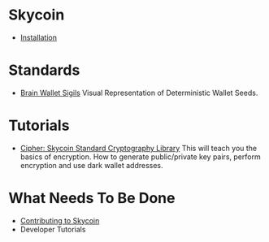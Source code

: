 # Skycoin

* [Installation](https://github.com/skycoin/skycoin/blob/develop/INSTALLATION.md)

# Standards

* [Brain Wallet Sigils](Brain-Wallet-Sigils)
Visual Representation of Deterministic Wallet Seeds.

# Tutorials

* [Cipher: Skycoin Standard Cryptography Library](cipher)
This will teach you the basics of encryption. How to generate public/private key pairs, perform encryption and use dark wallet addresses.

# What Needs To Be Done

* [Contributing to Skycoin](Contributing)
* Developer Tutorials